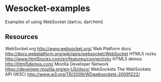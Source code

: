 # Wesocket-examples
Examples of using WebSocket (dart:io, dart:html)

## Resources
WebSocket.org http://www.websocket.org/
Web Platform docs http://docs.webplatform.org/wiki/apis/websocket/WebSocket
HTML5 rocks http://www.html5rocks.com/en/features/connectivity
HTML5 demos http://html5demos.com/
Mozilla Developer Network https://developer.mozilla.org/en-US/docs/
WebSockets The WebSockets API (W3C) http://www.w3.org/TR/2009/WDwebsockets-20091222/
